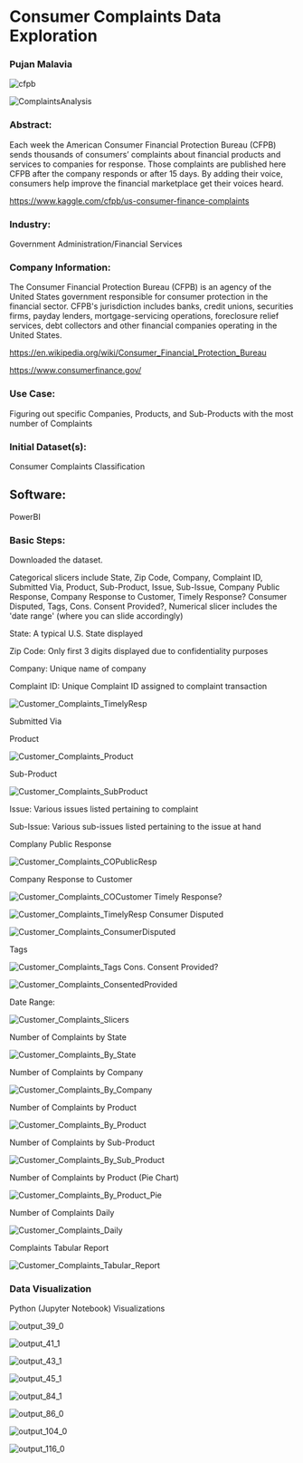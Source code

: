 # Consumer Complaints Data Exploration
### Pujan Malavia
![cfpb](https://user-images.githubusercontent.com/19572673/62312334-eba51900-b45b-11e9-87f0-ba0e94c8e402.png)


![ComplaintsAnalysis](https://user-images.githubusercontent.com/19572673/57265265-cebb9e00-7044-11e9-95f3-ef2625564c23.PNG)

### Abstract:
Each week the American Consumer Financial Protection Bureau (CFPB) sends thousands of consumers’ complaints about financial products and services to companies for response. Those complaints are published here CFPB after the company responds or after 15 days. By adding their voice, consumers help improve the financial marketplace get their voices heard.

https://www.kaggle.com/cfpb/us-consumer-finance-complaints

### Industry: 
Government Administration/Financial Services

### Company Information:
The Consumer Financial Protection Bureau (CFPB) is an agency of the United States government responsible for consumer protection in the financial sector. CFPB's jurisdiction includes banks, credit unions, securities firms, payday lenders, mortgage-servicing operations, foreclosure relief services, debt collectors and other financial companies operating in the United States. 

https://en.wikipedia.org/wiki/Consumer_Financial_Protection_Bureau

https://www.consumerfinance.gov/

### Use Case:
Figuring out specific Companies, Products, and Sub-Products with the most number of Complaints

### Initial Dataset(s):
Consumer Complaints Classification

## Software:
PowerBI

### Basic Steps:

Downloaded the dataset. 

Categorical slicers include State, Zip Code, Company, Complaint ID, Submitted Via, Product, Sub-Product, Issue, Sub-Issue, Company Public Response, Company Response to Customer, Timely Response? Consumer Disputed, Tags, Cons. Consent Provided?, Numerical slicer includes the 'date range' (where you can slide accordingly)

State: A typical U.S. State displayed

Zip Code: Only first 3 digits displayed due to confidentiality purposes

Company: Unique name of company

Complaint ID: Unique Complaint ID assigned to complaint transaction

![Customer_Complaints_TimelyResp](https://user-images.githubusercontent.com/19572673/60405762-42c77d80-9b80-11e9-9181-8429e7692181.PNG)

Submitted Via

Product

![Customer_Complaints_Product](https://user-images.githubusercontent.com/19572673/60405759-422ee700-9b80-11e9-91f4-d82fd5384d77.PNG)

Sub-Product

![Customer_Complaints_SubProduct](https://user-images.githubusercontent.com/19572673/60405760-42c77d80-9b80-11e9-912b-3710cdcfb507.PNG)

Issue: Various issues listed pertaining to complaint

Sub-Issue: Various sub-issues listed pertaining to the issue at hand

Complany Public Response

![Customer_Complaints_COPublicResp](https://user-images.githubusercontent.com/19572673/60405758-422ee700-9b80-11e9-8bef-d0835b5a8e27.PNG)

Company Response to Customer

![Customer_Complaints_COCustomer](https://user-images.githubusercontent.com/19572673/60405755-422ee700-9b80-11e9-9d1f-dcc939fc0c98.PNG)
Timely Response? 

![Customer_Complaints_TimelyResp](https://user-images.githubusercontent.com/19572673/60405762-42c77d80-9b80-11e9-9181-8429e7692181.PNG)
Consumer Disputed

![Customer_Complaints_ConsumerDisputed](https://user-images.githubusercontent.com/19572673/60405757-422ee700-9b80-11e9-9f8b-8724fefcf74f.PNG)

Tags

![Customer_Complaints_Tags](https://user-images.githubusercontent.com/19572673/60405761-42c77d80-9b80-11e9-8571-6d3f24798129.PNG)
Cons. Consent Provided?

![Customer_Complaints_ConsentedProvided](https://user-images.githubusercontent.com/19572673/60405756-422ee700-9b80-11e9-9021-45a2407a4a1f.PNG)

Date Range:

![Customer_Complaints_Slicers](https://user-images.githubusercontent.com/19572673/60402039-bdc86e00-9b57-11e9-8f48-39832bcb0c72.PNG)

Number of Complaints by State

![Customer_Complaints_By_State](https://user-images.githubusercontent.com/19572673/60402036-bdc86e00-9b57-11e9-92bf-a0087afb2532.PNG)

Number of Complaints by Company

![Customer_Complaints_By_Company](https://user-images.githubusercontent.com/19572673/60402033-bdc86e00-9b57-11e9-943d-ba0ad66150f2.PNG)

Number of Complaints by Product

![Customer_Complaints_By_Product](https://user-images.githubusercontent.com/19572673/60402034-bdc86e00-9b57-11e9-8839-0f8eabbc7e87.PNG)

Number of Complaints by Sub-Product

![Customer_Complaints_By_Sub_Product](https://user-images.githubusercontent.com/19572673/60402037-bdc86e00-9b57-11e9-8a9c-f4090c8e7e1d.PNG)

Number of Complaints by Product (Pie Chart)

![Customer_Complaints_By_Product_Pie](https://user-images.githubusercontent.com/19572673/60402035-bdc86e00-9b57-11e9-9930-a5b10e49d35f.PNG)

Number of Complaints Daily

![Customer_Complaints_Daily](https://user-images.githubusercontent.com/19572673/60402038-bdc86e00-9b57-11e9-88d0-5e19bc791d77.PNG)

Complaints Tabular Report

![Customer_Complaints_Tabular_Report](https://user-images.githubusercontent.com/19572673/60402040-bdc86e00-9b57-11e9-8fc2-63e932c2ec61.PNG)

### Data Visualization

Python (Jupyter Notebook) Visualizations

![output_39_0](https://user-images.githubusercontent.com/19572673/85910989-0f99e780-b7f0-11ea-893f-b9aeadc30280.png)

![output_41_1](https://user-images.githubusercontent.com/19572673/85910990-10327e00-b7f0-11ea-96d2-6d3b74579cbd.png)

![output_43_1](https://user-images.githubusercontent.com/19572673/85910991-10327e00-b7f0-11ea-91e8-88a04671847e.png)

![output_45_1](https://user-images.githubusercontent.com/19572673/85910992-10327e00-b7f0-11ea-883e-f2084773cc0a.png)

![output_84_1](https://user-images.githubusercontent.com/19572673/85910993-10cb1480-b7f0-11ea-8c00-2008a75d9929.png)

![output_86_0](https://user-images.githubusercontent.com/19572673/85910994-10cb1480-b7f0-11ea-8ca2-e0b20757f984.png)

![output_104_0](https://user-images.githubusercontent.com/19572673/85910995-10cb1480-b7f0-11ea-84ee-735519623998.png)

![output_116_0](https://user-images.githubusercontent.com/19572673/85910996-10cb1480-b7f0-11ea-9251-545fc53b0225.png)

